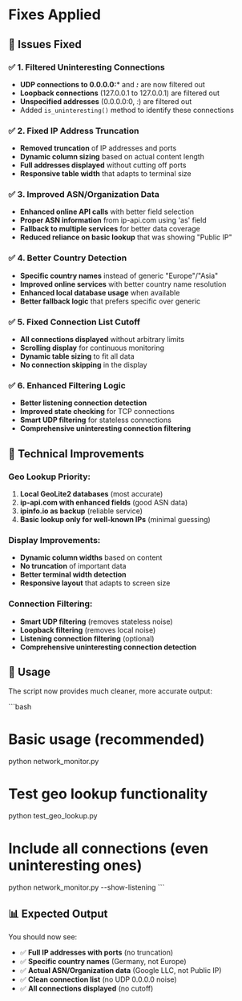 # Fixes Applied

## 🔧 Issues Fixed

### ✅ 1. Filtered Uninteresting Connections
- **UDP connections to 0.0.0.0:*** and ***:*** are now filtered out
- **Loopback connections** (127.0.0.1 to 127.0.0.1) are filtered out
- **Unspecified addresses** (0.0.0.0:0, *:*) are filtered out
- Added `is_uninteresting()` method to identify these connections

### ✅ 2. Fixed IP Address Truncation
- **Removed truncation** of IP addresses and ports
- **Dynamic column sizing** based on actual content length
- **Full addresses displayed** without cutting off ports
- **Responsive table width** that adapts to terminal size

### ✅ 3. Improved ASN/Organization Data
- **Enhanced online API calls** with better field selection
- **Proper ASN information** from ip-api.com using 'as' field
- **Fallback to multiple services** for better data coverage
- **Reduced reliance on basic lookup** that was showing "Public IP"

### ✅ 4. Better Country Detection
- **Specific country names** instead of generic "Europe"/"Asia"
- **Improved online services** with better country name resolution
- **Enhanced local database usage** when available
- **Better fallback logic** that prefers specific over generic

### ✅ 5. Fixed Connection List Cutoff
- **All connections displayed** without arbitrary limits
- **Scrolling display** for continuous monitoring
- **Dynamic table sizing** to fit all data
- **No connection skipping** in the display

### ✅ 6. Enhanced Filtering Logic
- **Better listening connection detection**
- **Improved state checking** for TCP connections
- **Smart UDP filtering** for stateless connections
- **Comprehensive uninteresting connection filtering**

## 🎯 Technical Improvements

### Geo Lookup Priority:
1. **Local GeoLite2 databases** (most accurate)
2. **ip-api.com with enhanced fields** (good ASN data)
3. **ipinfo.io as backup** (reliable service)
4. **Basic lookup only for well-known IPs** (minimal guessing)

### Display Improvements:
- **Dynamic column widths** based on content
- **No truncation** of important data
- **Better terminal width detection**
- **Responsive layout** that adapts to screen size

### Connection Filtering:
- **Smart UDP filtering** (removes stateless noise)
- **Loopback filtering** (removes local noise)
- **Listening connection filtering** (optional)
- **Comprehensive uninteresting connection detection**

## 🚀 Usage

The script now provides much cleaner, more accurate output:

\`\`\`bash
# Basic usage (recommended)
python network_monitor.py

# Test geo lookup functionality
python test_geo_lookup.py

# Include all connections (even uninteresting ones)
python network_monitor.py --show-listening
\`\`\`

## 📊 Expected Output

You should now see:
- ✅ **Full IP addresses with ports** (no truncation)
- ✅ **Specific country names** (Germany, not Europe)
- ✅ **Actual ASN/Organization data** (Google LLC, not Public IP)
- ✅ **Clean connection list** (no UDP 0.0.0.0 noise)
- ✅ **All connections displayed** (no cutoff)
